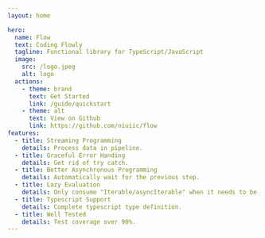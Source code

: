 ```yaml
---
layout: home

hero:
  name: Flow
  text: Coding Flowly
  tagline: Functional library for TypeScript/JavaScript
  image:
    src: /logo.jpeg
    alt: logo
  actions:
    - theme: brand
      text: Get Started
      link: /guide/quickstart
    - theme: alt
      text: View on Github
      link: https://github.com/niuiic/flow
features:
  - title: Streaming Programming
    details: Process data in pipeline.
  - title: Graceful Error Handing
    details: Get rid of try catch.
  - title: Better Asynchronous Programming
    details: Automatically wait for the previous step.
  - title: Lazy Evaluation
    details: Only consume "Iterable/asyncIterable" when it needs to be evaluated.
  - title: Typescript Support
    details: Complete typescript type definition.
  - title: Well Tested
    details: Test coverage over 90%.
---
```

